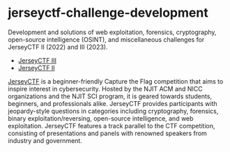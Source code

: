 # jerseyctf-challenge-development
Development and solutions of web exploitation, forensics, cryptography, open-source intelligence (OSINT), and miscellaneous challenges for JerseyCTF II (2022) and III (2023).

* [JerseyCTF III](2023)
* [JerseyCTF II](2022)

[JerseyCTF](https://www.jerseyctf.com) is a beginner-friendly Capture the Flag competition that aims to inspire interest in cybersecurity. Hosted by the NJIT ACM and NICC organizations and the NJIT SCI program, it is geared towards students, beginners, and professionals alike. JerseyCTF provides participants with jeopardy-style questions in categories including cryptography, forensics, binary exploitation/reversing, open-source intelligence, and web exploitation. JerseyCTF features a track parallel to the CTF competition, consisting of presentations and panels with renowned speakers from industry and government.
